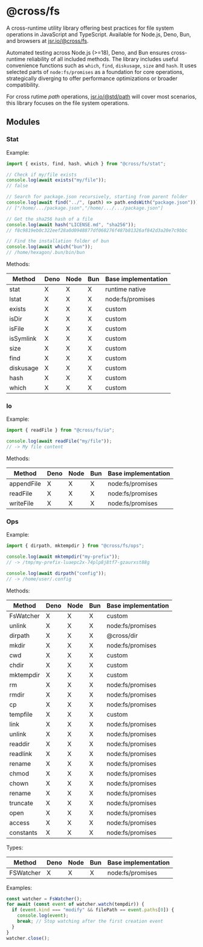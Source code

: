 # @cross/fs

A cross-runtime utility library offering best practices for file system
operations in JavaScript and TypeScript. Available for Node.js, Deno, Bun, and
browsers at [jsr.io/@cross/fs](https://jsr.io/@cross/fs).

Automated testing across Node.js (>=18), Deno, and Bun ensures cross-runtime
reliability of all included methods. The library includes useful convenience
functions such as `which`, `find`, `diskusage`, `size` and `hash`. It uses
selected parts of `node:fs/promises` as a foundation for core operations,
strategically diverging to offer performance optimizations or broader
compatibility.

For cross rutime _path_ operations, [jsr.io/@std/path](https://jsr.io/@std/path)
will cover most scenarios, this library focuses on the file system operations.

## Modules

### Stat

Example:

```ts
import { exists, find, hash, which } from "@cross/fs/stat";

// Check if my/file exists
console.log(await exists("my/file"));
// false

// Search for package.json recursively, starting from parent folder
console.log(await find("../", (path) => path.endsWith("package.json")));
// ["/home/.../package.json","/home/.../.../package.json"]

// Get the sha256 hash of a file
console.log(await hash("LICENSE.md", "sha256"));
// f8c9819eb0c322eef28a0d0948877df068276f487b81326af842d3a20e7c9bbc

// Find the installation folder of bun
console.log(await which("bun"));
// /home/hexagon/.bun/bin/bun
```

Methods:

| Method    | Deno | Node | Bun | Base implementation |
| --------- | ---- | ---- | --- | ------------------- |
| stat      | X    | X    | X   | runtime native      |
| lstat     | X    | X    | X   | node:fs/promises    |
| exists    | X    | X    | X   | custom              |
| isDir     | X    | X    | X   | custom              |
| isFile    | X    | X    | X   | custom              |
| isSymlink | X    | X    | X   | custom              |
| size      | X    | X    | X   | custom              |
| find      | X    | X    | X   | custom              |
| diskusage | X    | X    | X   | custom              |
| hash      | X    | X    | X   | custom              |
| which     | X    | X    | X   | custom              |

### Io

Example:

```ts
import { readFile } from "@cross/fs/io";

console.log(await readFile("my/file"));
// -> My file content
```

Methods:

| Method     | Deno | Node | Bun | Base implementation |
| ---------- | ---- | ---- | --- | ------------------- |
| appendFile | X    | X    | X   | node:fs/promises    |
| readFile   | X    | X    | X   | node:fs/promises    |
| writeFile  | X    | X    | X   | node:fs/promises    |

### Ops

Example:

```ts
import { dirpath, mktempdir } from "@cross/fs/ops";

console.log(await mktempdir("my-prefix"));
// -> /tmp/my-prefix-luaepc2x-74plp8j8tf7-gzaurxst88g

console.log(await dirpath("config"));
// -> /home/user/.config
```

Methods:

| Method    | Deno | Node | Bun | Base implementation |
| --------- | ---- | ---- | --- | ------------------- |
| FsWatcher | X    | X    | X   | custom              |
| unlink    | X    | X    | X   | node:fs/promises    |
| dirpath   | X    | X    | X   | @cross/dir          |
| mkdir     | X    | X    | X   | node:fs/promises    |
| cwd       | X    | X    | X   | custom              |
| chdir     | X    | X    | X   | custom              |
| mktempdir | X    | X    | X   | custom              |
| rm        | X    | X    | X   | node:fs/promises    |
| rmdir     | X    | X    | X   | node:fs/promises    |
| cp        | X    | X    | X   | node:fs/promises    |
| tempfile  | X    | X    | X   | custom              |
| link      | X    | X    | X   | node:fs/promises    |
| unlink    | X    | X    | X   | node:fs/promises    |
| readdir   | X    | X    | X   | node:fs/promises    |
| readlink  | X    | X    | X   | node:fs/promises    |
| rename    | X    | X    | X   | node:fs/promises    |
| chmod     | X    | X    | X   | node:fs/promises    |
| chown     | X    | X    | X   | node:fs/promises    |
| rename    | X    | X    | X   | node:fs/promises    |
| truncate  | X    | X    | X   | node:fs/promises    |
| open      | X    | X    | X   | node:fs/promises    |
| access    | X    | X    | X   | node:fs/promises    |
| constants | X    | X    | X   | node:fs/promises    |

Types:

| Method    | Deno | Node | Bun | Base implementation |
| --------- | ---- | ---- | --- | ------------------- |
| FSWatcher | X    | X    | X   | node:fs/promises    |

Examples:

```typescript
const watcher = FsWatcher();
for await (const event of watcher.watch(tempdir)) {
  if (event.kind === "modify" && filePath == event.paths[0]) {
    console.log(event);
    break; // Stop watching after the first creation event
  }
}
watcher.close();
```
